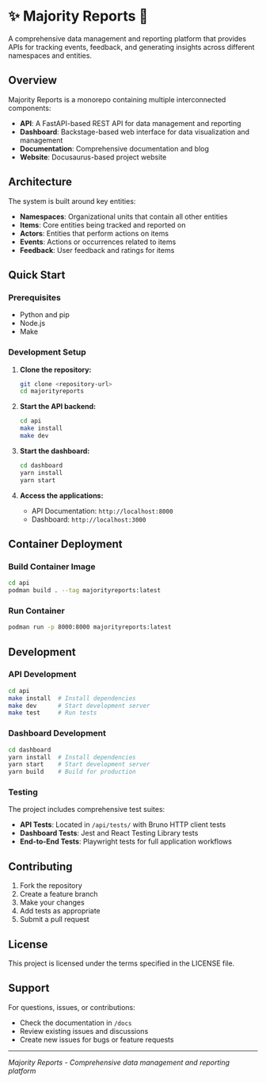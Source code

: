 # ✨ Majority Reports 🔮

A comprehensive data management and reporting platform that provides APIs for tracking events, feedback, and generating insights across different namespaces and entities.

## Overview

Majority Reports is a monorepo containing multiple interconnected components:

- **API**: A FastAPI-based REST API for data management and reporting
- **Dashboard**: Backstage-based web interface for data visualization and management
- **Documentation**: Comprehensive documentation and blog
- **Website**: Docusaurus-based project website

## Architecture

The system is built around key entities:

- **Namespaces**: Organizational units that contain all other entities
- **Items**: Core entities being tracked and reported on
- **Actors**: Entities that perform actions on items
- **Events**: Actions or occurrences related to items
- **Feedback**: User feedback and ratings for items

## Quick Start

### Prerequisites

- Python and pip
- Node.js
- Make

### Development Setup

1. **Clone the repository:**
   ```bash
   git clone <repository-url>
   cd majorityreports
   ```

2. **Start the API backend:**
   ```bash
   cd api
   make install
   make dev
   ```

3. **Start the dashboard:**
   ```bash
   cd dashboard
   yarn install
   yarn start
   ```

4. **Access the applications:**
   - API Documentation: `http://localhost:8000`
   - Dashboard: `http://localhost:3000`

## Container Deployment

### Build Container Image

```bash
cd api
podman build . --tag majorityreports:latest
```

### Run Container

```bash
podman run -p 8000:8000 majorityreports:latest
```

## Development

### API Development

```bash
cd api
make install  # Install dependencies
make dev      # Start development server
make test     # Run tests
```

### Dashboard Development

```bash
cd dashboard
yarn install  # Install dependencies
yarn start    # Start development server
yarn build    # Build for production
```

### Testing

The project includes comprehensive test suites:

- **API Tests**: Located in `/api/tests/` with Bruno HTTP client tests
- **Dashboard Tests**: Jest and React Testing Library tests
- **End-to-End Tests**: Playwright tests for full application workflows

## Contributing

1. Fork the repository
2. Create a feature branch
3. Make your changes
4. Add tests as appropriate
5. Submit a pull request

## License

This project is licensed under the terms specified in the LICENSE file.

## Support

For questions, issues, or contributions:

- Check the documentation in `/docs`
- Review existing issues and discussions
- Create new issues for bugs or feature requests

---

*Majority Reports - Comprehensive data management and reporting platform*

